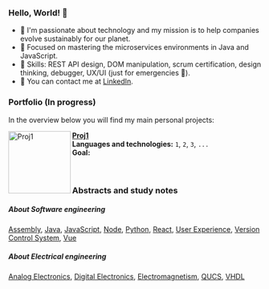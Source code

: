 ### Hello, World! 👋
- 🌱 I'm passionate about technology and my mission is to help companies evolve sustainably for our planet.
- 🚀 Focused on mastering the microservices environments in Java and JavaScript.
- 🥷 Skills: REST API design, DOM manipulation, scrum certification, design thinking, debugger, UX/UI (just for emergencies 😬).
- 💬 You can contact me at [LinkedIn](https://www.linkedin.com/in/lohane-gd/).

### Portfolio (In progress)
In the overview below you will find my main personal projects:

[<img align="left" height="124px" width="124px" alt="Proj1" src="#"/>](#)
[**Proj1**](#) \
**Languages and technologies:** `1`, `2`, `3`, `...` \
**Goal:**
<br/>
<br/>
<br/>

### Abstracts and study notes
##### About Software engineering
[Assembly](https://github.com/LorisLambert/Assembly_pt-BR), [Java](https://github.com/LorisLambert/Java_pt-BR), [JavaScript](https://github.com/LorisLambert/JavaScript_pt-BR), [Node](https://github.com/LorisLambert/Node_pt-BR), [Python](https://github.com/LorisLambert/Python_pt-BR), [React](https://github.com/LorisLambert/React_pt-BR), [User Experience](https://github.com/LorisLambert/User_Experience_pt-BR), [Version Control System](https://github.com/LorisLambert/VCS_pt-BR), [Vue](https://github.com/LorisLambert/Vue_pt-BR)
##### About Electrical engineering
[Analog Electronics](https://github.com/LorisLambert/Eletronica_Analogica_pt-BR), [Digital Electronics](), [Electromagnetism](), [QUCS](), [VHDL](https://github.com/LorisLambert/VHDL_pt-BR)
